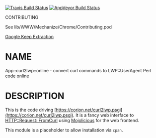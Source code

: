 
[![Travis Build Status](https://travis-ci.org/Corion/App-curl2lwp-online.svg?branch=master)](https://travis-ci.org/Corion/App-curl2lwp-online)
[![AppVeyor Build Status](https://ci.appveyor.com/api/projects/status/github/Corion/App-curl2lwp-online?branch=master&svg=true)](https://ci.appveyor.com/project/Corion/App-curl2lwp-online)

CONTRIBUTING

See lib/WWW/Mechanize/Chrome/Contributing.pod

[Google Keep Extraction](https://github.com/Corion/WWW-Mechanize-Chrome/raw/master/demo/keep-export-demo.mp4)

# NAME

App::curl2lwp::online - convert curl commands to LWP::UserAgent Perl code online

# DESCRIPTION

This is the code driving [https://corion.net/curl2lwp.psgi](https://corion.net/curl2lwp.psgi). It is a fancy web
interface to [HTTP::Request::FromCurl](https://metacpan.org/pod/HTTP::Request::FromCurl) using [Mojolicious](https://metacpan.org/pod/Mojolicious) for the
web frontend.

This module is a placeholder to allow installation via `cpan`.
